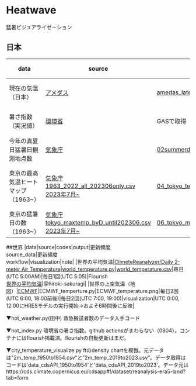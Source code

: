 # Heatwave
猛暑ビジュアライゼーション
## 日本
|data|source|codes|output|更新頻度<br>source_data|更新頻度<br>workflow|visualization|note|
| ---- | ---- | ---- | ---- | ---- |---- | ---- |---- |
|現在の気温（日本）|[アメダス](https://www.jma.go.jp/bosai/map.html#5/34.488/137.021/&elem=temp&contents=amedas&interval=60)|[amedas_latest_data.py](https://github.com/Nikkei-Visual-Data-Journalism/Heatwave/blob/main/amedas_latest_data.py)|amedas_latest_all.csv<br>amedas_latest_temp.csv|1時間おき(10分程度遅れ)|毎時10, 40分|Flourish<br>(TBA)|[参考](https://okumuralab.org/~okumura/python/amedas.html)|
|暑さ指数（実況値）|[環境省](https://www.wbgt.env.go.jp/wbgt_data.php)|GASで取得|[GoogleSheet](https://docs.google.com/spreadsheets/d/1FtM00wuPyewYqz6MGqOQDJOplV4G2eWsEXLkgZtzYfM/edit#gid=95543419)|1時間おき（30分頃）|1時間おき(30分頃)(|Flourish)[https://app.flourish.studio/visualisation/14816595/edit]|#issue|
|今年の真夏日猛暑日観測地点数|[気象庁](https://www.data.jma.go.jp/obd/stats/etrn/view/summer.php?)|[02summerday_point_num_github.py](https://github.com/Nikkei-Visual-Data-Journalism/Heatwave/blob/main/02summerday_point_num_github.py)|[japan_heatpoint_count.csv](https://raw.githubusercontent.com/Nikkei-Visual-Data-Journalism/Heatwave/main/data/japan_heatpoint_count.csv)|毎日(UTC 1:00AM)|3時間おき|Flourish<br>[全国の猛暑日と真夏日の日数](https://public.flourish.studio/visualisation/14540327/)|@YukikoUne|
|東京の最高気温ヒートマップ（1963~）|[気象庁](https://www.data.jma.go.jp/risk/obsdl/index.php)<br>[1963_2022_all_202306only.csv](https://github.com/Nikkei-Visual-Data-Journalism/Heatwave/blob/main/1963_2022_all_202306only.csv)<br>[2023年7月~](https://www.data.jma.go.jp/stats/etrn/view/daily_s1.php?prec_no=44&block_no=47662&year=2023&month=7)|[04_tokyo_temperature_heatmap.py](https://github.com/Nikkei-Visual-Data-Journalism/Heatwave/blob/main/04_tokyo_temperature_heatmap.py)|[tokyo_max_temp.csv](https://raw.githubusercontent.com/Nikkei-Visual-Data-Journalism/Heatwave/main/data/tokyo_max_temp.csv)|毎日(UTC 1:00AM)|3時間おき|Flourish<br>[東京の夏の最高気温ヒートマップ](https://public.flourish.studio/visualisation/14545930/)|@YukikoUne<br>10月に入るとデータ欠損でエラーになる|
|東京の猛暑日の数（1963~）|[気象庁](https://www.data.jma.go.jp/risk/obsdl/index.php)<br>[tokyo_maxtemp_byD_until202306.csv](https://github.com/Nikkei-Visual-Data-Journalism/Heatwave/blob/main/tokyo_maxtemp_byD_until202306.csv)<br>[2023年7月~](https://www.data.jma.go.jp/stats/etrn/view/daily_s1.php?prec_no=44&block_no=47662&year=2023&month=7)|[06_tokyo_max_temperature_annual.py](https://github.com/Nikkei-Visual-Data-Journalism/Heatwave/blob/main/06_tokyo_max_temperature_annual.py)|[tokyo_maxtemp_data_until_now.csv](https://raw.githubusercontent.com/Nikkei-Visual-Data-Journalism/Heatwave/main/data/tokyo_maxtemp_data_until_now.csv)|毎日(UTC 1:00AM)|1時間おき)|Flourish<br>[02東京の猛暑日の日数](https://public.flourish.studio/visualisation/14572935/)|@YukikoUne|

##世界
|data|source|codes|output|更新頻度<br>source_data|更新頻度<br>workflow|visualization|note|
|世界の平均気温|[ClimeteReanalyzer/Daily 2-meter Air Temperature](https://climatereanalyzer.org/clim/t2_daily/)|[world_temperature.py](https://github.com/Nikkei-Visual-Data-Journalism/Heatwave/blob/main/world_temperature.py)|[world_temperature.csv](ここにURLを貼る)|毎日(UTC 5:00AM)|毎日1回(UTC 5:05)|Flourish<br>[世界の平均気温](https://public.flourish.studio/visualisation/14531196/)|@hiroki-sakuragi|
|世界の上空気温（地図）|[ECMWF](https://charts.ecmwf.int/products/medium-z500-t850)|ECMWF_temperture.py|ECMWF_temperature.png|毎日2回(UTC 6:00, 18:00前後)|毎日2回(UTC 7:00, 19:00)|visualization|UTC 0:00, 12:00にHRESモデルの実行開始→およそ6時間後に反映|

  

▼hot_weather.py(田中)
救急搬送者数のデータ入手コード

▼hot_index.py
環境省の暑さ指数。github actionsがまわらない（0804）。コンテナにはflourish掲載済。flourishの自動更新はまだ。

▼city_temperature_visualize.py
ftのdensity chartを模倣。元データは"2m_temp_1950to1954.csv"と”2m_temp_2019to2023.csv”。データ取得はコードは'data_cdsAPI_1950to1954'と'data_cdsAPI_2019to2023'。データ元はhttps://cds.climate.copernicus.eu/cdsapp#!/dataset/reanalysis-era5-land?tab=form

